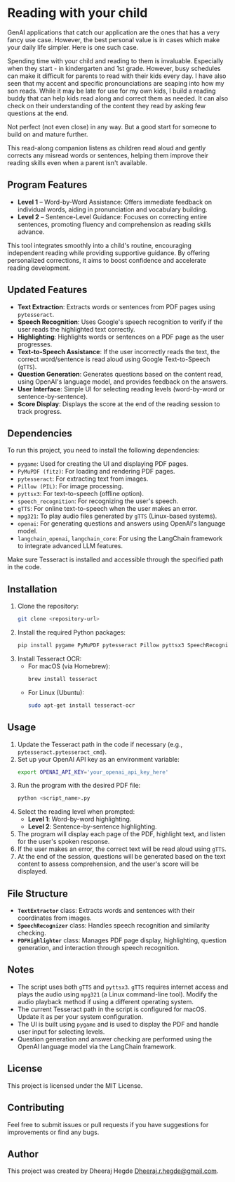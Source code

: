 # Reading with your child

GenAI applications that catch our application are the ones that has a very fancy use case. However, the best personal value is in cases which make your daily life simpler. Here is one such case.

Spending time with your child and reading to them is invaluable. Especially when they start - in kindergarten and 1st grade. However, busy schedules can make it difficult for parents to read with their kids every day. I have also seen that my accent and specific pronounciations are seaping into how my son reads. While it may be late for use for my own kids, I build a reading buddy that can help kids read along and correct them as needed. It can also check on their understanding of the content they read by asking few questions at the end. 

Not perfect (not even close) in any way. But a good start for someone to build on and mature further. 

This read-along companion listens as children read aloud and gently corrects any misread words or sentences, helping them improve their reading skills even when a parent isn't available.

## Program Features

- **Level 1** – Word-by-Word Assistance: Offers immediate feedback on individual words, aiding in pronunciation and vocabulary building.
- **Level 2** – Sentence-Level Guidance: Focuses on correcting entire sentences, promoting fluency and comprehension as reading skills advance.

This tool integrates smoothly into a child's routine, encouraging independent reading while providing supportive guidance. By offering personalized corrections, it aims to boost confidence and accelerate reading development.

## Updated Features

- **Text Extraction**: Extracts words or sentences from PDF pages using `pytesseract`.
- **Speech Recognition**: Uses Google's speech recognition to verify if the user reads the highlighted text correctly.
- **Highlighting**: Highlights words or sentences on a PDF page as the user progresses.
- **Text-to-Speech Assistance**: If the user incorrectly reads the text, the correct word/sentence is read aloud using Google Text-to-Speech (`gTTS`).
- **Question Generation**: Generates questions based on the content read, using OpenAI's language model, and provides feedback on the answers.
- **User Interface**: Simple UI for selecting reading levels (word-by-word or sentence-by-sentence).
- **Score Display**: Displays the score at the end of the reading session to track progress.

## Dependencies

To run this project, you need to install the following dependencies:

- `pygame`: Used for creating the UI and displaying PDF pages.
- `PyMuPDF (fitz)`: For loading and rendering PDF pages.
- `pytesseract`: For extracting text from images.
- `Pillow (PIL)`: For image processing.
- `pyttsx3`: For text-to-speech (offline option).
- `speech_recognition`: For recognizing the user's speech.
- `gTTS`: For online text-to-speech when the user makes an error.
- `mpg321`: To play audio files generated by `gTTS` (Linux-based systems).
- `openai`: For generating questions and answers using OpenAI's language model.
- `langchain_openai`, `langchain_core`: For using the LangChain framework to integrate advanced LLM features.

Make sure Tesseract is installed and accessible through the specified path in the code.

## Installation

1. Clone the repository:
   ```sh
   git clone <repository-url>
   ```
2. Install the required Python packages:
   ```sh
   pip install pygame PyMuPDF pytesseract Pillow pyttsx3 SpeechRecognition gtts openai langchain_openai langchain_core
   ```
3. Install Tesseract OCR:
   - For macOS (via Homebrew):
     ```sh
     brew install tesseract
     ```
   - For Linux (Ubuntu):
     ```sh
     sudo apt-get install tesseract-ocr
     ```

## Usage

1. Update the Tesseract path in the code if necessary (e.g., `pytesseract.pytesseract_cmd`).
2. Set up your OpenAI API key as an environment variable:
   ```sh
   export OPENAI_API_KEY='your_openai_api_key_here'
   ```
3. Run the program with the desired PDF file:
   ```sh
   python <script_name>.py
   ```
4. Select the reading level when prompted:
   - **Level 1**: Word-by-word highlighting.
   - **Level 2**: Sentence-by-sentence highlighting.
5. The program will display each page of the PDF, highlight text, and listen for the user's spoken response.
6. If the user makes an error, the correct text will be read aloud using `gTTS`.
7. At the end of the session, questions will be generated based on the text content to assess comprehension, and the user's score will be displayed.

## File Structure

- **`TextExtractor`** class: Extracts words and sentences with their coordinates from images.
- **`SpeechRecognizer`** class: Handles speech recognition and similarity checking.
- **`PDFHighlighter`** class: Manages PDF page display, highlighting, question generation, and interaction through speech recognition.

## Notes

- The script uses both `gTTS` and `pyttsx3`. `gTTS` requires internet access and plays the audio using `mpg321` (a Linux command-line tool). Modify the audio playback method if using a different operating system.
- The current Tesseract path in the script is configured for macOS. Update it as per your system configuration.
- The UI is built using `pygame` and is used to display the PDF and handle user input for selecting levels.
- Question generation and answer checking are performed using the OpenAI language model via the LangChain framework.

## License

This project is licensed under the MIT License.

## Contributing

Feel free to submit issues or pull requests if you have suggestions for improvements or find any bugs.

## Author

This project was created by Dheeraj Hegde [Dheeraj.r.hegde@gmail.com](mailto\:Dheeraj.r.hegde@gmail.com). 


